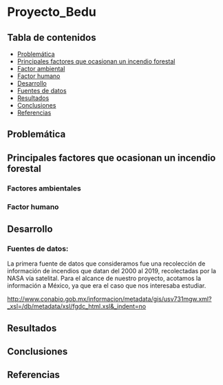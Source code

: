 # Proyecto_Bedu


## Tabla de contenidos
- [Problemática](#problemática)
- [Principales factores que ocasionan un incendio forestal](#principales-factores-que-ocasionan-un-incendio-forestal)
- [Factor ambiental](##factor-ambiental)
- [Factor humano](##factor-humano)
- [Desarrollo](#desarrollo)
- [Fuentes de datos](##fuentes-de-datos)
- [Resultados](#resultados)
- [Conclusiones](#conclusiones)
- [Referencias](#referencias)
## Problemática


## Principales factores que ocasionan un incendio forestal
### Factores ambientales
### Factor humano

## Desarrollo



### Fuentes de datos:

La primera fuente de datos que consideramos fue una recolección de información de incendios que datan del 2000 al 2019, recolectadas por la NASA vía satelital.
Para el alcance de nuestro proyecto, acotamos la información a México, ya que era el caso que nos interesaba estudiar.

[Link al data set de incendios forestales de la NASA]:(https://firms.modaps.eosdis.nasa.gov/country/)


[Link al data set de la CONABIO]:(http://www.conabio.gob.mx/informacion/metadata/gis/ecort08gw.xml?_xsl=/db/metadata/xsl/fgdc_html.xsl&_indent=no)

http://www.conabio.gob.mx/informacion/metadata/gis/usv731mgw.xml?_xsl=/db/metadata/xsl/fgdc_html.xsl&_indent=no


## Resultados

## Conclusiones

## Referencias
